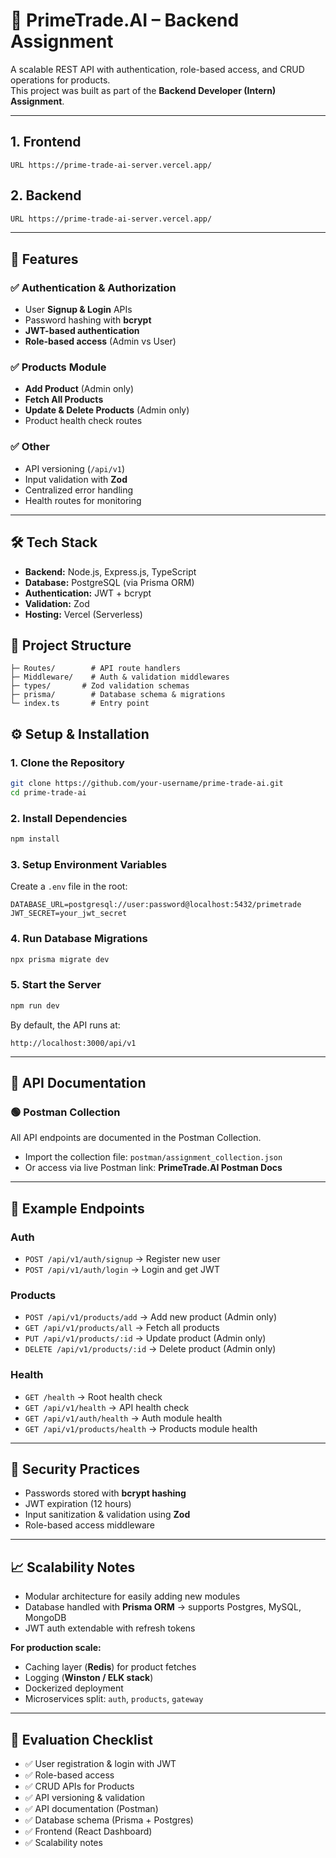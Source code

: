 # 🚀 PrimeTrade.AI – Backend Assignment

A scalable REST API with authentication, role-based access, and CRUD operations for products.  
This project was built as part of the **Backend Developer (Intern) Assignment**.

---

## 1. Frontend
```URL
URL https://prime-trade-ai-server.vercel.app/
```

## 2. Backend
```bash
URL https://prime-trade-ai-server.vercel.app/
````
---
## 📌 Features

### ✅ Authentication & Authorization
- User **Signup & Login** APIs
- Password hashing with **bcrypt**
- **JWT-based authentication**
- **Role-based access** (Admin vs User)

### ✅ Products Module
- **Add Product** (Admin only)
- **Fetch All Products**
- **Update & Delete Products** (Admin only)
- Product health check routes

### ✅ Other
- API versioning (`/api/v1`)
- Input validation with **Zod**
- Centralized error handling
- Health routes for monitoring

---

## 🛠️ Tech Stack
- **Backend:** Node.js, Express.js, TypeScript
- **Database:** PostgreSQL (via Prisma ORM)
- **Authentication:** JWT + bcrypt
- **Validation:** Zod
- **Hosting:** Vercel (Serverless)

## 📂 Project Structure

```src/
├─ Routes/        # API route handlers
├─ Middleware/    # Auth & validation middlewares
├─ types/       # Zod validation schemas
├─ prisma/        # Database schema & migrations
└─ index.ts       # Entry point
```


## ⚙ Setup & Installation

### 1. Clone the Repository
```bash
git clone https://github.com/your-username/prime-trade-ai.git
cd prime-trade-ai
````

### 2. Install Dependencies

```bash
npm install
```

### 3. Setup Environment Variables

Create a `.env` file in the root:

```env
DATABASE_URL=postgresql://user:password@localhost:5432/primetrade
JWT_SECRET=your_jwt_secret
```

### 4. Run Database Migrations

```bash
npx prisma migrate dev
```

### 5. Start the Server

```bash
npm run dev
```

By default, the API runs at:

```
http://localhost:3000/api/v1
```

---

## 📖 API Documentation

### 🟢 Postman Collection

All API endpoints are documented in the Postman Collection.

* Import the collection file: `postman/assignment_collection.json`
* Or access via live Postman link: **PrimeTrade.AI Postman Docs**

---

## 🔹 Example Endpoints

### Auth

* `POST /api/v1/auth/signup` → Register new user
* `POST /api/v1/auth/login` → Login and get JWT

### Products

* `POST /api/v1/products/add` → Add new product (Admin only)
* `GET /api/v1/products/all` → Fetch all products
* `PUT /api/v1/products/:id` → Update product (Admin only)
* `DELETE /api/v1/products/:id` → Delete product (Admin only)

### Health

* `GET /health` → Root health check
* `GET /api/v1/health` → API health check
* `GET /api/v1/auth/health` → Auth module health
* `GET /api/v1/products/health` → Products module health

---

## 🔐 Security Practices

* Passwords stored with **bcrypt hashing**
* JWT expiration (12 hours)
* Input sanitization & validation using **Zod**
* Role-based access middleware

---

## 📈 Scalability Notes

* Modular architecture for easily adding new modules
* Database handled with **Prisma ORM** → supports Postgres, MySQL, MongoDB
* JWT auth extendable with refresh tokens

**For production scale:**

* Caching layer (**Redis**) for product fetches
* Logging (**Winston / ELK stack**)
* Dockerized deployment
* Microservices split: `auth`, `products`, `gateway`

---

## 🎯 Evaluation Checklist

* ✅ User registration & login with JWT
* ✅ Role-based access
* ✅ CRUD APIs for Products
* ✅ API versioning & validation
* ✅ API documentation (Postman)
* ✅ Database schema (Prisma + Postgres)
* ✅ Frontend (React Dashboard)
* ✅ Scalability notes
